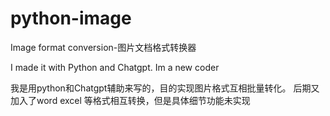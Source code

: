 # python-image
Image format conversion-图片文档格式转换器

I made it with Python and Chatgpt.
Im a new coder

我是用python和Chatgpt辅助来写的，目的实现图片格式互相批量转化。
后期又加入了word excel 等格式相互转换，但是具体细节功能未实现

